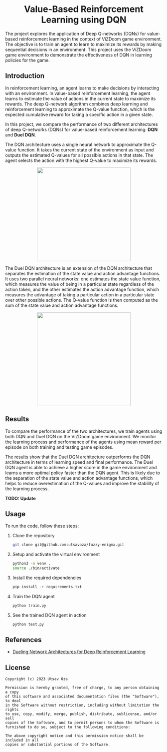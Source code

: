 <div align="center">

# <b>Value-Based Reinforcement Learning using DQN</b>

</div>

The project explores the application of Deep Q-networks (DQNs) for value-based reinforcement learning in the context of
ViZDoom game environment. The objective is to train an agent to learn to maximize its rewards by making sequential decisions in an environment. This project uses the ViZDoom game environment to demonstrate the effectiveness of DQN in learning policies for the game.


## Introduction

In reinforcement learning, an agent learns to make decisions by interacting with an environment. In value-based
reinforcement learning, the agent learns to estimate the value of actions in the current state to maximize its rewards.
The deep Q-network algorithm combines deep learning and reinforcement learning to approximate the Q-value function,
which is the expected cumulative reward for taking a specific action in a given state.

In this project, we compare the performance of two different architectures of deep Q-networks (DQNs) for value-based reinforcement learning: **DQN** and **Duel DQN**.

The DQN architecture uses a single neural network to approximate the Q-value function. It takes the current state of the environment as input and outputs the estimated Q-values for all possible actions in that state. The agent selects the action with the highest Q-value to maximize its rewards.

<div align="center"><image width="300" src="./images/dqn.png"></div>

The Duel DQN architecture is an extension of the DQN architecture that separates the estimation of the state value and action advantage functions. It uses two parallel neural networks: one estimates the state value function, which measures the value of being in a particular state regardless of the action taken, and the other estimates the action advantage function, which measures the advantage of taking a particular action in a particular state over other possible actions. The Q-value function is then computed as the sum of the state value and action advantage functions.
<div align="center"><image width="300" src="./images/ddqn.png"></div>

## Results

To compare the performance of the two architectures, we train agents using both DQN and Duel DQN on the ViZDoom game
environment. We monitor the learning process and performance of the agents using mean reward per episode on both training
and testing game episodes.

The results show that the Duel DQN architecture outperforms the DQN architecture in terms of learning speed and
final performance. The Duel DQN agent is able to achieve a higher score in the game environment and learns a more
optimal policy faster than the DQN agent. This is likely due to the separation of the state value and action advantage
functions, which helps to reduce overestimation of the Q-values and improve the stability of the learning process.

**TODO: Update**

## Usage

To run the code, follow these steps:

1. Clone the repository
    ```bash
    git clone git@github.com:utsavoza/fuzzy-enigma.git
    ```
2. Setup and activate the virtual environment
    ```bash
    python3 -m venv .
    source ./bin/activate
    ```

3. Install the required dependencies
    ```bash
    pip install -r requirements.txt
    ```
4. Train the DQN agent
    ```bash
    python train.py
    ```
5. See the trained DQN agent in action
    ```bash
    python test.py
    ```

## References

- [Dueling Network Architectures for Deep Reinforcement Learning](https://arxiv.org/pdf/1511.06581.pdf)

## License

    Copyright (c) 2023 Utsav Oza

    Permission is hereby granted, free of charge, to any person obtaining a copy
    of this software and associated documentation files (the "Software"), to deal
    in the Software without restriction, including without limitation the rights
    to use, copy, modify, merge, publish, distribute, sublicense, and/or sell
    copies of the Software, and to permit persons to whom the Software is
    furnished to do so, subject to the following conditions:

    The above copyright notice and this permission notice shall be included in all
    copies or substantial portions of the Software.